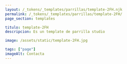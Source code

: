 ```yaml
---
layout: /_tokens/_templates/parrillas/template-2FH.njk
permalink: /_tokens/_templates/parrillas/template-2FH/
page_section: templates

titulo: template-2FH
descripcion: Es un template de parrilla studio

image: /assets/static/template-2FH.jpg

tags: ["page"]
imageAlt: Contacta
---
```

